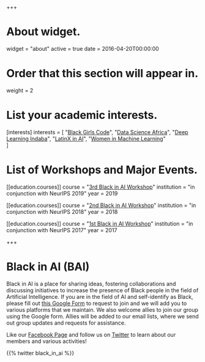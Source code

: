 +++
# About widget.
widget = "about"
active = true
date = 2016-04-20T00:00:00

# Order that this section will appear in.
weight = 2

# List your academic interests.
[interests]
  interests = [
    "[Black Girls Code](http://blackgirlscode.com)",
    "[Data Science Africa](http://www.datascienceafrica.org)",
    "[Deep Learning Indaba](http://www.deeplearningindaba.com)",
    "[LatinX in AI](http://www.latinxinai.org)",
    "[Women in Machine Learning](https://wimlworkshop.org)"    
  ]

# List of Workshops and Major Events.
[[education.courses]]
  course = "[3rd Black in AI Workshop](http://blackinai.github.io/workshop/2019/cfp/)"
  institution = "in conjunction with NeurIPS 2019"
  year = 2019
  
[[education.courses]]
  course = "[2nd Black in AI Workshop](http://blackinai.github.io/workshop/2018/cfp/)"
  institution = "in conjunction with NeurIPS 2018"
  year = 2018

[[education.courses]]
  course = "[1st Black in AI Workshop](http://blackinai.github.io/workshop/2017/cfp/)"
  institution = "in conjunction with NeurIPS 2017"
  year = 2017

+++

# Black in AI (BAI)

Black in AI is a place for sharing ideas, fostering collaborations and discussing initiatives to increase the presence of Black people in the field of Artificial Intelligence. If you are in the field of AI and self-identify as Black, please fill out [this Google Form](https://goo.gl/forms/CMDkD5CuLjc0IAJi1) to request to join and we will add you to various platforms that we maintain. We also welcome allies to join our group using the Google form. Allies will be added to our email lists, where we send out group updates and requests for assistance.

Like our [Facebook Page](https://www.facebook.com/blackinai/) and follow us on [Twitter](https://twitter.com/black_in_ai) to learn about our members and various activities!

{{% twitter black_in_ai %}}
